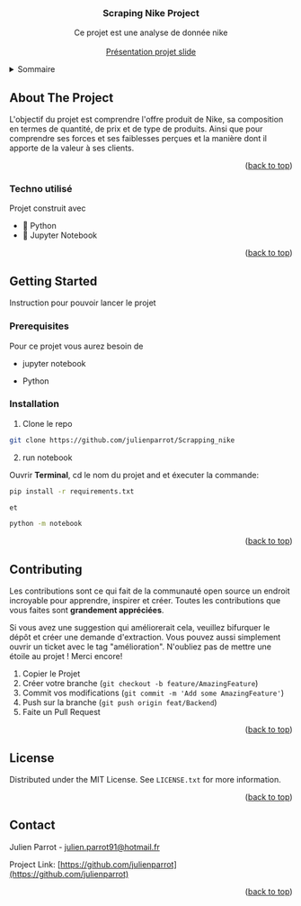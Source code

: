<!-- PROJECT LOGO -->
<br />
<div align="center">

  <h3 align="center">Scraping  Nike Project</h3>

  <p align="center">
    Ce projet est une analyse de donnée nike
    <br />
    <br />
    <a href="https://docs.google.com/presentation/d/116PmWraxvXfvKLbyi3P-YUCR2K27g2SpeSG_gSfElJ4/edit?usp=sharing">Présentation projet slide</a>
  </p>
</div>

<!-- TABLE OF CONTENTS -->
<details>
  <summary>Sommaire</summary>
  <ol>
    <li>
      <a href="#about-the-project">About The Project</a>
      <ul>
        <li><a href="#built-with">Construit avec</a></li>
      </ul>
    </li>
    <li>
      <a href="#getting-started">Pour commencer</a>
      <ul>
        <li><a href="#prerequisites">Prerequisites</a></li>
        <li><a href="#installation">Installation</a></li>
      </ul>
    </li>
    <li><a href="#contributing">Contribution</a></li>
    <li><a href="#license">License</a></li>
    <li><a href="#contact">Contact</a></li>
  </ol>
</details>

<!-- ABOUT THE PROJECT -->

## About The Project

L'objectif du projet est comprendre l'offre produit de Nike, sa composition en termes de quantité, de prix et de type de produits. Ainsi que pour comprendre ses forces et ses faiblesses perçues et la manière dont il apporte de la valeur à ses clients.

<p align="right">(<a href="#readme-top">back to top</a>)</p>

### Techno utilisé

Projet construit avec

- :snake: Python
- :new_moon_with_face: Jupyter Notebook

<p align="right">(<a href="#readme-top">back to top</a>)</p>

<!-- GETTING STARTED -->

## Getting Started

Instruction pour pouvoir lancer le projet

### Prerequisites

Pour ce projet vous aurez besoin de

- jupyter notebook

- Python

### Installation

1.  Clone le repo

```sh
git clone https://github.com/julienparrot/Scrapping_nike
```

2. run notebook

Ouvrir **Terminal**, cd le nom du projet and et éxecuter la commande:

```sh
pip install -r requirements.txt

et

python -m notebook
```

<p align="right">(<a href="#readme-top">back to top</a>)</p>

<!-- TEST -->

## Contributing

Les contributions sont ce qui fait de la communauté open source un endroit incroyable pour apprendre, inspirer et créer. Toutes les contributions que vous faites sont **grandement appréciées**.

Si vous avez une suggestion qui améliorerait cela, veuillez bifurquer le dépôt et créer une demande d'extraction. Vous pouvez aussi simplement ouvrir un ticket avec le tag "amélioration".
N'oubliez pas de mettre une étoile au projet ! Merci encore!

1. Copier le Projet
2. Créer votre branche (`git checkout -b feature/AmazingFeature`)
3. Commit vos modifications (`git commit -m 'Add some AmazingFeature'`)
4. Push sur la branche (`git push origin feat/Backend`)
5. Faite un Pull Request

<p align="right">(<a href="#readme-top">back to top</a>)</p>

<!-- LICENSE -->

## License

Distributed under the MIT License. See `LICENSE.txt` for more information.

<p align="right">(<a href="#readme-top">back to top</a>)</p>

<!-- CONTACT -->

## Contact

Julien Parrot - julien.parrot91@hotmail.fr

Project Link: [https://github.com/julienparrot](https://github.com/julienparrot)

<p align="right">(<a href="#readme-top">back to top</a>)</p>
